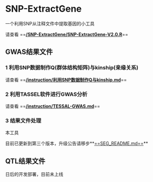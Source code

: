 # SNP-ExtractGene
一个利用SNP从注释文件中提取基因的小工具

请查看 ==<u>**/SNP-ExtractGene/SNP-ExtractGene-V2.0.R**</u>==

## GWAS结果文件

### 1 利用SNP数据制作Q(群体结构矩阵)与kinship(亲缘关系)

请查看 ==<u>**/instruction/利用SNP数据制作Q与kinship.md**</u>==

### 2 利用TASSEL软件进行GWAS分析

请查看 ==<u>**/instruction/TESSAL-GWAS.md**</u>==

### 3 结果文件处理

本工具

目前已更新到第三个版本，升级公告请移步**<u>==SEG_README.md==</u>**

## QTL结果文件

日后的开发部署，目前未上线
